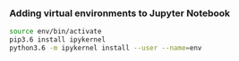 ### Adding virtual environments to Jupyter Notebook

```bash
source env/bin/activate
pip3.6 install ipykernel
python3.6 -m ipykernel install --user --name=env
```
